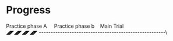 # Progress
Practice phase A &nbsp; &nbsp; Practice phase b&nbsp; &nbsp; Main Trial\
◢◤◢◤◢◤◢◤ ------------------------------------------------------\
